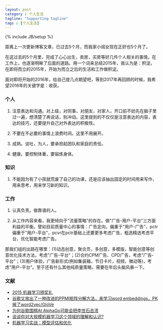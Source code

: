 ```yaml
---
layout: post
category : 个人生活
tagline: "Supporting tagline"
tags : [个人生活]
---
```

{% include JB/setup %}

距离上一次更新博客文章，已过去5个月，而我家小闺女现在正好也5个月了。

在这过去的5个月里，完成了心心出生，卖房，买房等好几件个人相关的事情。在工作上，也逐渐明晰了后面的道路。用一个词来总结2015年，我认为是：积淀。在即将而立的2015年，开始为而立之后的生活和工作做积淀。

面对即将开始的2016年，给自己提几点期望吧，等到2017年再回顾的时候，我希望2016年的关键字是：收获。

### 个人

1. 注意表达和沟通。对上级，对同事，对朋友，对家人，开口前不妨先在脑子里过一遍，想清楚了再说话，别冲动。这里提到的不仅仅是注意表达的内容，表达的技巧，还要提升自己对外表达的积极性。

2. 不要在不必要的事情上浪费时间。这里不用展开。

3. 成熟。谈吐，为人，要承担起团队和家庭的责任。

4. 健康。要控制体重，要锻炼身体。

### 知识

1. 不能因为有了小孩就荒废了自己的功课，还是应该抽出固定的时间用来写作，用来思考，用来学习新的知识。

### 工作

1. 认真负责。做靠谱的人。

2. 从工作内容来看，我更倾向于"流量策略"的存在。做"广告-用户-平台"三方面利益的平衡。譬如目前质量中心的事情：广告定向，偏重于"用户-广告"，pctr偏重于"用户-平台"，pcvr在pctr基础上还要更多考虑广告，粗选精选考虑平台，优化智能考虑广告。

那我们组的出路在哪里：(1)动态创意，聚合页，多创意，多模版，智能创意等创意优化技术方法，考虑"广告-平台"；(2)合约CPM广告、CPD广告，考虑"广告-平台"；(3)用户体验，广告新形式(例如集装箱，节日卡片，视频，微动等)，考虑"用户-平台"。至于还有什么其他纯质量策略，需要在年后头脑风暴一下。


### 文献

- [2015 机器学习颁奖礼](http://mp.weixin.qq.com/s?__biz=MzI3MTA0MTk1MA==&mid=402169681&idx=2&sn=29637f11fa1483a9068173e29816b755&scene=0#wechat_redirect)
- [谷歌又放出了一种改进的PPMI矩阵分解方法，来学习word embeddings，PK掉了word2vec/GloVe](http://arxiv.org/abs/1602.02215)
- [为何谷歌围棋AI AlphaGo可能会把李世石击溃](http://mp.weixin.qq.com/s?__biz=MzI3NDExNDY3Nw==&mid=401275328&idx=1&sn=d9f8ea5b4fffed70d5f505a87e26dfb2&scene=2&srcid=0203zeVXuOsA36yJo7QusIJR&from=timeline&isappinstalled=0#wechat_redirect)
- [谈谈你对大规模机器学习这个领域的理解和认识?](https://www.zhihu.com/question/37057945/answer/84704854?utm_campaign=webshare&utm_source=weibo&utm_medium=zhihu)
- [机器学习实战：模型评估和优化](http://geek.csdn.net/news/detail/54720)

